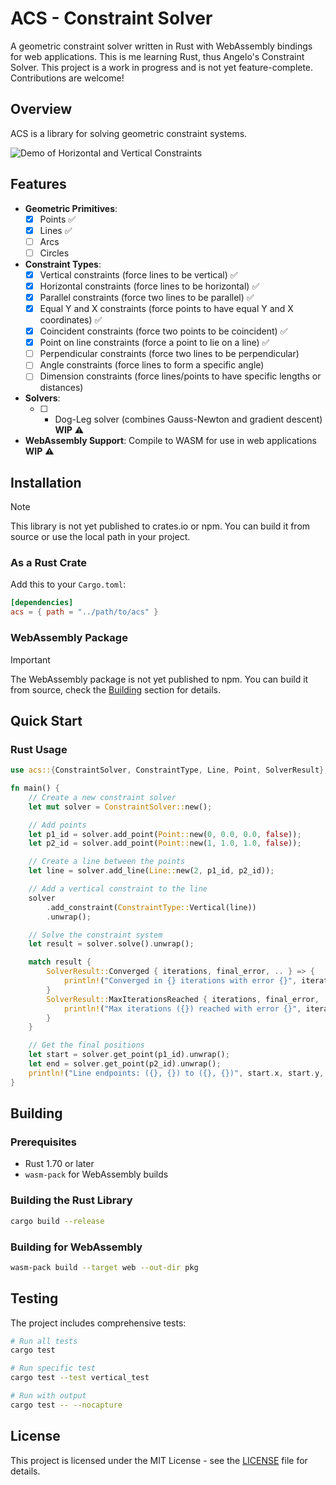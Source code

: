 # ACS - Constraint Solver

A geometric constraint solver written in Rust with WebAssembly bindings for web applications.
This is me learning Rust, thus Angelo's Constraint Solver.
This project is a work in progress and is not yet feature-complete. Contributions are welcome!

## Overview

ACS is a library for solving geometric constraint systems.

![Demo of Horizontal and Vertical Constraints](/docs/demo.gif)

## Features

- **Geometric Primitives**:
  - [x] Points :white_check_mark:
  - [x] Lines :white_check_mark:
  - [ ] Arcs
  - [ ] Circles
- **Constraint Types**:
  - [x] Vertical constraints (force lines to be vertical) :white_check_mark:
  - [x] Horizontal constraints (force lines to be horizontal) :white_check_mark:
  - [x] Parallel constraints (force two lines to be parallel) :white_check_mark:
  - [x] Equal Y and X constraints (force points to have equal Y and X coordinates) :white_check_mark:
  - [x] Coincident constraints (force two points to be coincident) :white_check_mark:
  - [x] Point on line constraints (force a point to lie on a line) :white_check_mark:
  - [ ] Perpendicular constraints (force two lines to be perpendicular)
  - [ ] Angle constraints (force lines to form a specific angle)
  - [ ] Dimension constraints (force lines/points to have specific lengths or distances)
- **Solvers**:
  - [ ] - Dog-Leg solver (combines Gauss-Newton and gradient descent) **WIP** :warning:
- **WebAssembly Support**: Compile to WASM for use in web applications **WIP** :warning:

## Installation

> [!NOTE]
> This library is not yet published to crates.io or npm. You can build it from source or use the local path in your project.

### As a Rust Crate

Add this to your `Cargo.toml`:

```toml
[dependencies]
acs = { path = "../path/to/acs" }
```

### WebAssembly Package

> [!IMPORTANT]
> The WebAssembly package is not yet published to npm. You can build it from source, check the [Building](#building) section for details.

## Quick Start

### Rust Usage

```rust
use acs::{ConstraintSolver, ConstraintType, Line, Point, SolverResult};

fn main() {
    // Create a new constraint solver
    let mut solver = ConstraintSolver::new();

    // Add points
    let p1_id = solver.add_point(Point::new(0, 0.0, 0.0, false));
    let p2_id = solver.add_point(Point::new(1, 1.0, 1.0, false));

    // Create a line between the points
    let line = solver.add_line(Line::new(2, p1_id, p2_id));

    // Add a vertical constraint to the line
    solver
        .add_constraint(ConstraintType::Vertical(line))
        .unwrap();

    // Solve the constraint system
    let result = solver.solve().unwrap();

    match result {
        SolverResult::Converged { iterations, final_error, .. } => {
            println!("Converged in {} iterations with error {}", iterations, final_error);
        }
        SolverResult::MaxIterationsReached { iterations, final_error, .. } => {
            println!("Max iterations ({}) reached with error {}", iterations, final_error);
        }
    }

    // Get the final positions
    let start = solver.get_point(p1_id).unwrap();
    let end = solver.get_point(p2_id).unwrap();
    println!("Line endpoints: ({}, {}) to ({}, {})", start.x, start.y, end.x, end.y);
}

```

## Building

### Prerequisites

- Rust 1.70 or later
- `wasm-pack` for WebAssembly builds

### Building the Rust Library

```bash
cargo build --release
```

### Building for WebAssembly

```bash
wasm-pack build --target web --out-dir pkg
```

## Testing

The project includes comprehensive tests:

```bash
# Run all tests
cargo test

# Run specific test
cargo test --test vertical_test

# Run with output
cargo test -- --nocapture
```

## License

This project is licensed under the MIT License - see the [LICENSE](LICENSE) file for details.

